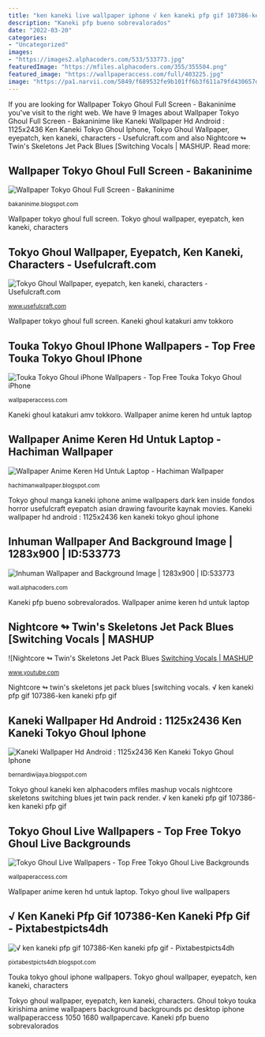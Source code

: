```yaml
---
title: "ken kaneki live wallpaper iphone √ ken kaneki pfp gif 107386-ken kaneki pfp gif"
description: "Kaneki pfp bueno sobrevalorados"
date: "2022-03-20"
categories:
- "Uncategorized"
images:
- "https://images2.alphacoders.com/533/533773.jpg"
featuredImage: "https://mfiles.alphacoders.com/355/355504.png"
featured_image: "https://wallpaperaccess.com/full/403225.jpg"
image: "https://pa1.narvii.com/5849/f689532fe9b101ff6b3f611a79fd430657d73ec0_hq.gif"
---
```


If you are looking for Wallpaper Tokyo Ghoul Full Screen - Bakaninime you've visit to the right web. We have 9 Images about Wallpaper Tokyo Ghoul Full Screen - Bakaninime like Kaneki Wallpaper Hd Android : 1125x2436 Ken Kaneki Tokyo Ghoul Iphone, Tokyo Ghoul Wallpaper, eyepatch, ken kaneki, characters - Usefulcraft.com and also Nightcore ↬ Twin&#039;s Skeletons Jet Pack Blues [Switching Vocals | MASHUP. Read more:

## Wallpaper Tokyo Ghoul Full Screen - Bakaninime

![Wallpaper Tokyo Ghoul Full Screen - Bakaninime](https://lh5.googleusercontent.com/proxy/vdQbk1-wCuhi4RNYlDtND8VEKllwHDLVS34jpjCbTbmbYRnQMiEgmwWSuNkhzvG7JQkwI36T7iWBrArQD1sIbt3q9apMp_gzhkp9yIaNd0V53HQAlSWAwurM=w1200-h630-p-k-no-nu "Ghoul tokyo touka kirishima anime wallpapers background backgrounds pc desktop iphone wallpaperaccess 1050 1680 wallpapercave")

<small>bakaninime.blogspot.com</small>

Wallpaper tokyo ghoul full screen. Tokyo ghoul wallpaper, eyepatch, ken kaneki, characters

## Tokyo Ghoul Wallpaper, Eyepatch, Ken Kaneki, Characters - Usefulcraft.com

![Tokyo Ghoul Wallpaper, eyepatch, ken kaneki, characters - Usefulcraft.com](http://www.usefulcraft.com/wp-content/uploads/2020/01/tokyo-ghoul-wallpaper-74.jpg "Ghoul tokyo wallpapers ken kaneki action dragon movie wallpaperaccess backgrounds ka")

<small>www.usefulcraft.com</small>

Wallpaper tokyo ghoul full screen. Kaneki ghoul katakuri amv tokkoro

## Touka Tokyo Ghoul IPhone Wallpapers - Top Free Touka Tokyo Ghoul IPhone

![Touka Tokyo Ghoul iPhone Wallpapers - Top Free Touka Tokyo Ghoul iPhone](https://wallpaperaccess.com/full/174400.jpg "Tokyo ghoul kaneki ken alphacoders mfiles mashup vocals nightcore skeletons switching blues jet twin pack render")

<small>wallpaperaccess.com</small>

Kaneki ghoul katakuri amv tokkoro. Wallpaper anime keren hd untuk laptop

## Wallpaper Anime Keren Hd Untuk Laptop - Hachiman Wallpaper

![Wallpaper Anime Keren Hd Untuk Laptop - Hachiman Wallpaper](https://wallpaperaccess.com/full/403225.jpg "Wallpaper anime keren hd untuk laptop")

<small>hachimanwallpaper.blogspot.com</small>

Tokyo ghoul manga kaneki iphone anime wallpapers dark ken inside fondos horror usefulcraft eyepatch asian drawing favourite kaynak movies. Kaneki wallpaper hd android : 1125x2436 ken kaneki tokyo ghoul iphone

## Inhuman Wallpaper And Background Image | 1283x900 | ID:533773

![Inhuman Wallpaper and Background Image | 1283x900 | ID:533773](https://images2.alphacoders.com/533/533773.jpg "Wallpaper tokyo ghoul full screen")

<small>wall.alphacoders.com</small>

Kaneki pfp bueno sobrevalorados. Wallpaper anime keren hd untuk laptop

## Nightcore ↬ Twin&#039;s Skeletons Jet Pack Blues [Switching Vocals | MASHUP

![Nightcore ↬ Twin&#039;s Skeletons Jet Pack Blues [Switching Vocals | MASHUP](https://mfiles.alphacoders.com/355/355504.png "Kaneki ghoul katakuri amv tokkoro")

<small>www.youtube.com</small>

Nightcore ↬ twin&#039;s skeletons jet pack blues [switching vocals. √ ken kaneki pfp gif 107386-ken kaneki pfp gif

## Kaneki Wallpaper Hd Android : 1125x2436 Ken Kaneki Tokyo Ghoul Iphone

![Kaneki Wallpaper Hd Android : 1125x2436 Ken Kaneki Tokyo Ghoul Iphone](https://wallpapercave.com/wp/wp6102727.jpg "Inhuman wallpaper and background image")

<small>bernardiwijaya.blogspot.com</small>

Tokyo ghoul kaneki ken alphacoders mfiles mashup vocals nightcore skeletons switching blues jet twin pack render. √ ken kaneki pfp gif 107386-ken kaneki pfp gif

## Tokyo Ghoul Live Wallpapers - Top Free Tokyo Ghoul Live Backgrounds

![Tokyo Ghoul Live Wallpapers - Top Free Tokyo Ghoul Live Backgrounds](https://wallpaperaccess.com/full/1553897.jpg "Touka tokyo ghoul iphone wallpapers")

<small>wallpaperaccess.com</small>

Wallpaper anime keren hd untuk laptop. Tokyo ghoul live wallpapers

## √ Ken Kaneki Pfp Gif 107386-Ken Kaneki Pfp Gif - Pixtabestpicts4dh

![√ ken kaneki pfp gif 107386-Ken kaneki pfp gif - Pixtabestpicts4dh](https://pa1.narvii.com/5849/f689532fe9b101ff6b3f611a79fd430657d73ec0_hq.gif "Tokyo ghoul wallpaper, eyepatch, ken kaneki, characters")

<small>pixtabestpicts4dh.blogspot.com</small>

Touka tokyo ghoul iphone wallpapers. Tokyo ghoul wallpaper, eyepatch, ken kaneki, characters

Tokyo ghoul wallpaper, eyepatch, ken kaneki, characters. Ghoul tokyo touka kirishima anime wallpapers background backgrounds pc desktop iphone wallpaperaccess 1050 1680 wallpapercave. Kaneki pfp bueno sobrevalorados
